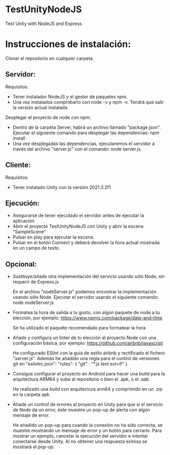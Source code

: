 # TestUnityNodeJS

Test Unity with NodeJS and Express

# Instrucciones de instalación:

Clonar el repositorio en cualquier carpeta.

## Servidor:

Requisitos:

- Tener instalador NodeJS y el gestor de paquetes npm.
- Una vez instalados comprobarlo con node -v y npm -v. Tendrá que salir la versión actual instalada.

Desplegar el proyecto de node con npm:

- Dentro de la carpeta Server, habrá un archivo llamado "package.json". Ejecutar el siguiente comando para desplegar las dependencias:
  npm install
- Una vez desplegadas las dependencias, ejecutaremos el servidor a través del archivo "server.js" con el comando:
  node server.js

## Cliente:

Requisitos:

- Tener instalado Unity con la versión 2021.3.2f1

## Ejecución:

- Asegurarse de tener ejecutado el servidor antes de ejecutar la aplicación.
- Abrir el proyecto TestUnityNodeJS con Unity y abrir la escena "SampleScene"
- Pulsar en play para ejecutar la escena.
- Pulsar en el botón Connect y deberá devolver la hora actual mostrada en un campo de texto.

## Opcional:

- Sustituye/añade otra implementación del servicio usando sólo Node, sin requerir de Express.js

  En el archivo "nodeServer.js" podemos encontrar la implementación usando sólo Node. Ejecutar el servidor usando el siguiente comando:
  node nodeServer.js

- Formatea la hora de salida a tu gusto, con algún paquete de node a tu elección, por ejemplo: https://www.npmjs.com/package/date-and-time

  Se ha utilizado el paquete recomendado para formatear la hora

- Añade y configura un linter de tu elección al proyecto Node con una configuración básica, por ejemplo: https://github.com/airbnb/javascript

  He configurado ESlint con la guía de estilo airbnb y rectificado el fichero "server.js". Además he añadido una regla para el control de versiones git en "eslintrc.json":
  "rules": {
  	"git" : "\*.js text eol=lf"
  }

- Consigue configurar el proyecto en Android para hacer una build para la arquitectura
  ARM64 y sube al repositorio o bien el .apk, o el .aab

  He realizado una build con arquitectura arm64 y comprimido en un .zip en la carpeta apk

- Añade un control de errores al proyecto en Unity para que si el servicio de Node da
un error, éste muestre un pop-up de alerta con algún mensaje de error.

  He añadido un pop-up para cuando la conexión no ha sido correcta, se muestre mostrando un mensaje de error y un botón para cerrarlo.
  Para mostrar un ejemplo, cancelar la ejecución del servidor e intentar conectarse desde Unity. Al no obtener una respuesta exitosa se mostrará el pop-up.

